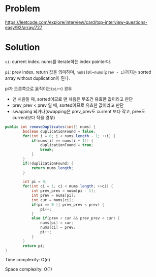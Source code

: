 # Problem
https://leetcode.com/explore/interview/card/top-interview-questions-easy/92/array/727

# Solution
`ci`: current index. nums를 iterate하는 index pointer다.

`pi`: prev index. return 값을 의미하며, `nums[0]~nums[prev - 1]`까지는 sorted array without duplication이 된다.

pi가 오른쪽으로 움직이는(`pi++`) 경우
- 맨 처음일 때, sorted이므로 맨 처음은 무조건 유효한 값이라고 판단
- prev_prev < prev 일 때, sorted이므로 유효한 값이라고 판단
- swapping 되거나(swapping은 prev_prev도 current 보다 작고, prev도 current보다 작을 경우)


```java
public int removeDuplicates(int[] nums) {
        boolean duplicationFound = false;
        for(int i = 0; i < nums.length - 1; ++i) {
            if(nums[i] == nums[i + 1]) {
                duplicationFound = true;
                break;
            }
        }
        if(!duplicationFound) {
            return nums.length;
        }
        
        int pi = 0;
        for(int ci = 1; ci < nums.length; ++ci) {
            int prev_prev = nusm[pi - 1];
            int prev = nums[pi];
            int cur = nums[ci];
            if(pi == 0 || prev_prev < prev) {
                pi++;
            }
            else if(prev < cur && prev_prev < cur) {
                nums[pi] = cur;
                nums[ci] = prev;
                pi++;
            }
        }
        return pi;
}
```

Time complexity: O(n)

Space complexity: O(1)
